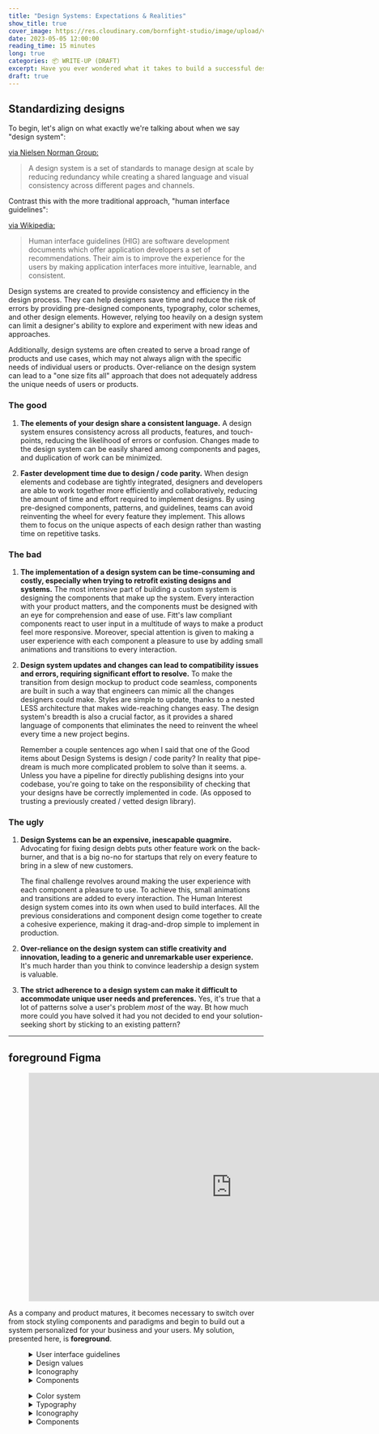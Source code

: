 ```yaml
---
title: "Design Systems: Expectations & Realities"
show_title: true
cover_image: https://res.cloudinary.com/bornfight-studio/image/upload/v1678372951/bornfight-web-2022/https_lh4_googleusercontent_ce39fbc90f.png
date: 2023-05-05 12:00:00
reading_time: 15 minutes
long: true
categories: 📦 WRITE-UP (DRAFT)
excerpt: Have you ever wondered what it takes to build a successful design system library? In 2019, I embarked on this journey and created my own library. Now, I'm excited to share the insights I've gained after working on this project, as well as others. In this post, I'll cover the myths and realities of design systems, and how they can be implemented successfully in your own organization.
draft: true
---
```


## Standardizing designs

To begin, let's align on what exactly we're talking about when we say "design system":

[via Nielsen Norman Group:](https://www.nngroup.com/articles/design-systems-101/)

> A design system is a set of standards to manage design at scale by reducing redundancy while creating a shared language and visual consistency across different pages and channels.

Contrast this with the more traditional approach, "human interface guidelines":

[via Wikipedia:](https://en.wikipedia.org/wiki/Human_interface_guidelines)

> Human interface guidelines (HIG) are software development documents which offer application developers a set of recommendations. Their aim is to improve the experience for the users by making application interfaces more intuitive, learnable, and consistent.

Design systems are created to provide consistency and efficiency in the design process. They can help designers save time and reduce the risk of errors by providing pre-designed components, typography, color schemes, and other design elements. However, relying too heavily on a design system can limit a designer's ability to explore and experiment with new ideas and approaches.

Additionally, design systems are often created to serve a broad range of products and use cases, which may not always align with the specific needs of individual users or products. Over-reliance on the design system can lead to a "one size fits all" approach that does not adequately address the unique needs of users or products.

### The good

1. **The elements of your design share a consistent language.**
   A design system ensures consistency across all products, features, and touch-points, reducing the likelihood of errors or confusion. Changes made to the design system can be easily shared among components and pages, and duplication of work can be minimized.

2. **Faster development time due to design / code parity.**
   When design elements and codebase are tightly integrated, designers and developers are able to work together more efficiently and collaboratively, reducing the amount of time and effort required to implement designs. By using pre-designed components, patterns, and guidelines, teams can avoid reinventing the wheel for every feature they implement. This allows them to focus on the unique aspects of each design rather than wasting time on repetitive tasks.

### The bad

1. **The implementation of a design system can be time-consuming and costly, especially when trying to retrofit existing designs and systems.**
   The most intensive part of building a custom system is designing the components that make up the system. Every interaction with your product matters, and the components must be designed with an eye for comprehension and ease of use. Fitt's law compliant components react to user input in a multitude of ways to make a product feel more responsive. Moreover, special attention is given to making a user experience with each component a pleasure to use by adding small animations and transitions to every interaction.

2. **Design system updates and changes can lead to compatibility issues and errors, requiring significant effort to resolve.**
   To make the transition from design mockup to product code seamless, components are built in such a way that engineers can mimic all the changes designers could make. Styles are simple to update, thanks to a nested LESS architecture that makes wide-reaching changes easy. The design system's breadth is also a crucial factor, as it provides a shared language of components that eliminates the need to reinvent the wheel every time a new project begins.

   Remember a couple sentences ago when I said that one of the Good items about Design Systems is design / code parity? In reality that pipe-dream is much more complicated problem to solve than it seems.
   a. Unless you have a pipeline for directly publishing designs into your codebase, you're going to take on the responsibility of checking that your designs have be correctly implemented in code. (As opposed to trusting a previously created / vetted design library).

### The ugly

1. **Design Systems can be an expensive, inescapable quagmire.**
   Advocating for fixing design debts puts other feature work on the back-burner, and that is a big no-no for startups that rely on every feature to bring in a slew of new customers.

   The final challenge revolves around making the user experience with each component a pleasure to use. To achieve this, small animations and transitions are added to every interaction. The Human Interest design system comes into its own when used to build interfaces. All the previous considerations and component design come together to create a cohesive experience, making it drag-and-drop simple to implement in production.

2. **Over-reliance on the design system can stifle creativity and innovation, leading to a generic and unremarkable user experience.**
   It's much harder than you think to convince leadership a design system is valuable.

3. **The strict adherence to a design system can make it difficult to accommodate unique user needs and preferences.**
   Yes, it's true that a lot of patterns solve a user's problem _most_ of the way. Bt how much more could you have solved it had you not decided to end your solution-seeking short by sticking to an existing pattern?

---

## foreground Figma

<figure class="video_container">
  <iframe style="border: 1px solid rgba(0, 0, 0, 0.1);" width="800" height="450" src="https://www.figma.com/embed?embed_host=share&url=https%3A%2F%2Fwww.figma.com%2Ffile%2F8sbt0LsFyBu9u5arocXqBu%2Fbehance-pages%3Fnode-id%3D1%253A913%26t%3DlHLlKVsECgi8R0l0-1" allowfullscreen></iframe>
</figure>

As a company and product matures, it becomes necessary to switch over from stock styling components and paradigms and begin to build out a system personalized for your business and your users. My solution, presented here, is **foreground**.

<figure class="video_container">
  <details><summary>User interface guidelines</summary>
  Enter text here
  </details>
  <details><summary>Design values</summary>
  - Modular
  - Simple to implement
  - Meticulously crafted
  </details>
  <details><summary>Iconography</summary>
  Enter text here
  </details>
  <details><summary>Components</summary>
  Enter text here
  </details>
</figure>

<figure class="video_container">
  <details><summary>Color system</summary>
  Enter text here
  </details>
  <details><summary>Typography</summary>
  Enter text here
  </details>
  <details><summary>Iconography</summary>
  Enter text here
  </details>
  <details><summary>Components</summary>
  Enter text here
  </details>
</figure>
<!--
#### Color system

Human Interest is all about provide in otherwise restrictive services in a white-glove, personable way. This personality informed the premium feel of the color system, with bright colors used to accent generous whitespace. Standardizing around a set of colors also created a common language between designers and engineers, making hand-offs between the teams significantly simpler.

#### Typography

Typography makes or breaks every design syste. When you consider that financial products demand even more of their typefaces (lots of numbers with tight spacing, usage of line-breaking financial glyphs, usability across multiple screen sizes, on to mention getting across the brand's look and feel) the typeface that is ultimately selected must truly be robust.

Utimately, this led us to **Inter**. Not only because it is a beautifully designed font with great usability considerations, but also because of its ability to handle otherwise mundane pieces of information and make them look stunning.

#### Icons

Part of the challenge of working in a regulated, and non-matreial idustry is the lack of appropriate visualizations to explian complicated financial terms. And when taking into account the fact that most users are only spending fractions of a second to process a page of an applicatoin, clear, concise imagrey is paramount ot ensuring your users are confident and knowledgalble about eh decisions thy're making.

#### Components

The most intensive part of this project, the components ended up being both passion project and source of countless revisions as I tried to craft the perfect interactive components for Human Interest's suite of products.

#### Architecture

One of my major goals for the design system was to make the transition from design mockup to product code seamless. Components are built in such a way that engineers would be able to mimic all of the changes designers could make. Styles are simple to update, thanks to a nested LESS architecture which makes wide-reaching changes easy.

#### Usability

Every interaction with your product matters. Smallest frustrations or issues head up rapidly, and can we be wondering why are users are excited about being champions of your product. Keeping in mind the mantra, "don't make me think", All the components for design with an eye for comprehension and ease of use.

###### Fitt's law compliant

Buttons are more vertically pad for decreased acquisition time.

###### Affordance available

In order to give a Ford and throw the product, special Starling is only a flight interactive elements.

###### Interactive by nature

Components react to user input in a multitude of ways to make a product feel more responsive.

#### Breadth

A large part of what makes a design system use for a shared language of components of what is the necessity of reinventing the wheel every time a new project begins. 20 minute time to develop a system like this is always constrain, I performed an analysis of all of our products are turning which elements are the most frequently used, as well as those which had the most glaring need an update.

#### Delightful

The final challenge revolved around making a user experience with each component a pleasure to use. I feel that this is often overlooked (particularly in the financial industry), so to make your interest feel more personable, small animations and transitions were added to every interaction

### Usage in product

System really comes into its own when you start using it to build interfaces. All the previous consideration as I need to component come together and create a cohesive experience, is abuse case Ashley because of the flexibility on how the compressor belt all these pages become your drag-and-drop simple to implement in production. -->
